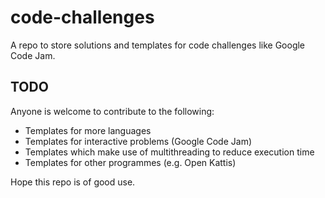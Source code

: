 # code-challenges
A repo to store solutions and templates for code challenges like Google Code Jam.

## TODO
Anyone is welcome to contribute to the following:
- Templates for more languages
- Templates for interactive problems (Google Code Jam)
- Templates which make use of multithreading to reduce execution time
- Templates for other programmes (e.g. Open Kattis)


Hope this repo is of good use.
